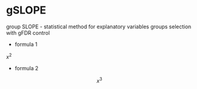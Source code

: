 # gSLOPE
group SLOPE  - statistical method for explanatory variables groups selection with gFDR control

- formula 1

$x^2$

- formula 2 

$$x^3$$